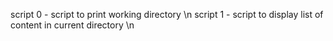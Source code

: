 script 0 - script to print working directory \n
script 1 - script to display list of content in current directory \n